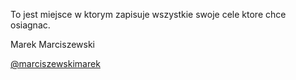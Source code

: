 To jest miejsce w ktorym zapisuje wszystkie swoje cele ktore chce osiagnac.

Marek Marciszewski

[@marciszewskimarek](https://twitter.com/marciszewskimarek)
